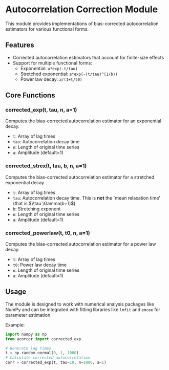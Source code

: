 # Autocorrelation Correction Module

This module provides implementations of bias-corrected autocorrelation estimators for various functional forms.

## Features

- Corrected autocorrelation estimators that account for finite-size effects
- Support for multiple functional forms:
  - Exponential: `a*exp(-t/tau)`
  - Stretched exponential: `a*exp(-(t/tau)^(1/b))`
  - Power law decay: `a/(1+t/t0)`

## Core Functions

### corrected_exp(t, tau, n, a=1)

Computes the bias-corrected autocorrelation estimator for an exponential decay.
- `t`: Array of lag times
- `tau`: Autocorrelation decay time
- `n`: Length of original time series
- `a`: Amplitude (default=1)

### corrected_strex(t, tau, b, n, a=1)

Computes the bias-corrected autocorrelation estimator for a stretched exponential decay.
- `t`: Array of lag times
- `tau`: Autocorrelation decay time. This is **not** the `mean relaxation time' (that is $\\tau \Gamma(b+1)$).
- `b`: Stretching exponent
- `n`: Length of original time series
- `a`: Amplitude (default=1)

### corrected_powerlaw(t, t0, n, a=1)

Computes the bias-corrected autocorrelation estimator for a power law decay.
- `t`: Array of lag times
- `t0`: Power law decay time
- `n`: Length of original time series
- `a`: Amplitude (default=1)



## Usage

The module is designed to work with numerical analysis packages like NumPy and can be integrated with fitting libraries like `lmfit` and `emcee` for parameter estimation.

Example:
```python
import numpy as np
from acorcor import corrected_exp

# Generate lag times
t = np.random.normal(0, 1, 1000)
# Calculate corrected autocorrelation
corr = corrected_exp(t, tau=10, n=1000, a=1)

```

